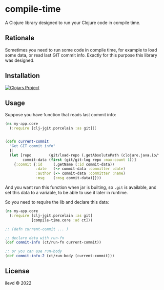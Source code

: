 # compile-time

A Clojure library designed to run your Clojure code in compile time.

## Rationale

Sometimes you need to run some code in compile time, for example to load some data, or read last GIT commit info.
Exactly for this purpose this library was designed.

## Installation 

[![Clojars Project](https://img.shields.io/clojars/v/org.clojars.ilevd/compile-time.svg)](https://clojars.org/org.clojars.ilevd/compile-time)

## Usage

Suppose you have function that reads last commit info:

```Clojure
(ns my-app.core
  (:require [clj-jgit.porcelain :as git]))


(defn current-commit
  "Get GIT commit info"
  []
  (let [repo        (git/load-repo (.getAbsolutePath (clojure.java.io/file "")))
        commit-data (first (git/git-log repo :max-count 1))]
    {:commit {:id     (.getName (:id commit-data))
              :date   (-> commit-data :committer :date)
              :author (-> commit-data :committer :name)
              :msg    (:msg commit-data)}}))

```

And you want run this function when jar is builting, so `.git` is available, and set this data to a variable, to be able to use it later in runtime.

So you need to require the lib and declare this data:

```Clojure
(ns my-app.core
  (:require [clj-jgit.porcelain :as git]
            [compile-time.core :ad ct]))

;; (defn current-commit ... )

;; declare data with run-fn
(def commit-info (ct/run-fn current-commit))

;; or you can use run-body
(def commit-info-2 (ct/run-body (current-commit)))

```



## License

ilevd © 2022